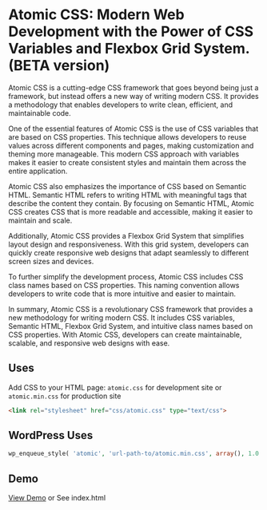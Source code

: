 # Atomic CSS: Modern Web Development with the Power of CSS Variables and Flexbox Grid System. (BETA version)

Atomic CSS is a cutting-edge CSS framework that goes beyond being just a framework, but instead offers a new way of writing modern CSS. It provides a methodology that enables developers to write clean, efficient, and maintainable code.

One of the essential features of Atomic CSS is the use of CSS variables that are based on CSS properties. This technique allows developers to reuse values across different components and pages, making customization and theming more manageable. This modern CSS approach with variables makes it easier to create consistent styles and maintain them across the entire application.

Atomic CSS also emphasizes the importance of CSS based on Semantic HTML. Semantic HTML refers to writing HTML with meaningful tags that describe the content they contain. By focusing on Semantic HTML, Atomic CSS creates CSS that is more readable and accessible, making it easier to maintain and scale.

Additionally, Atomic CSS provides a Flexbox Grid System that simplifies layout design and responsiveness. With this grid system, developers can quickly create responsive web designs that adapt seamlessly to different screen sizes and devices.

To further simplify the development process, Atomic CSS includes CSS class names based on CSS properties. This naming convention allows developers to write code that is more intuitive and easier to maintain.

In summary, Atomic CSS is a revolutionary CSS framework that provides a new methodology for writing modern CSS. It includes CSS variables, Semantic HTML, Flexbox Grid System, and intuitive class names based on CSS properties. With Atomic CSS, developers can create maintainable, scalable, and responsive web designs with ease.

## Uses
Add CSS to your HTML page: `atomic.css` for development site or `atomic.min.css` for production site

```html
<link rel="stylesheet" href="css/atomic.css" type="text/css">
````

## WordPress Uses

```php
wp_enqueue_style( 'atomic', 'url-path-to/atomic.min.css', array(), 1.0.0 );

```
## Demo

[View Demo](https://codersantosh.github.io/atomic-css/) or See index.html
